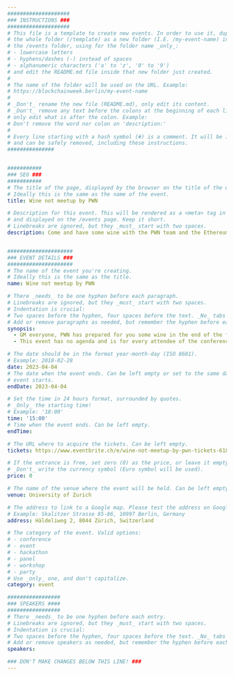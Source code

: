 ```yaml
---
####################
### INSTRUCTIONS ###
####################
# This file is a template to create new events. In order to use it, duplicate
# the whole folder (/template) as a new folder (I.E. /my-event-name) inside of
# the /events folder, using for the folder name _only_:
# - lowercase letters
# - hyphens/dashes (-) instead of spaces
# - alphanumeric characters ('a' to 'z', '0' to '9')
# and edit the README.md file inside that new folder just created.
#
# The name of the folder will be used on the URL. Example:
# https://blockchainweek.berlin/my-event-name
#
# _Don't_ rename the new file (README.md), only edit its content.
# _Don't_ remove any text before the colons at the beginning of each line,
# only edit what is after the colon. Example:
# Don't remove the word nor colon on 'description:'
#
# Every line starting with a hash symbol (#) is a comment. It will be ignored
# and can be safely removed, including these instructions.
###############


###########
### SEO ###
###########
# The title of the page, displayed by the browser on the title of the window.
# Ideally this is the same as the name of the event.
title: Wine not meetup by PWN

# Description for this event. This will be rendered as a <meta> tag in the HTML,
# and displayed on the /events page. Keep it short.
# Linebreaks are ignored, but they _must_ start with two spaces.
description: Come and have some wine with the PWN team and the EthereumZuri.ch conference attendees. Network and make new frens!


#####################
### EVENT DETAILS ###
#####################
# The name of the event you're creating.
# Ideally this is the same as the title.
name: Wine not meetup by PWN

# There _needs_ to be one hyphen before each paragraph.
# Linebreaks are ignored, but they _must_ start with two spaces.
# Indentation is crucial:
# Two spaces before the hyphen, four spaces before the text. _No_ tabs allowed.
# Add or remove paragraphs as needed, but remember the hyphen before each entry.
synopsis:
  - GM everyone, PWN has prepared for you some wine in the end of the first day of the conference. Come and join us, network, discuss the topics or talks that brought your attention on the first day, or just have fun and make new frens.
  - This event has no agenda and is for every attendee of the conference, just come and have some wine with us. 

# The date should be in the format year-month-day (ISO 8601).
# Example: 2018-02-28
date: 2023-04-04
# The date when the event ends. Can be left empty or set to the same day the
# event starts.
endDate: 2023-04-04

# Set the time in 24 hours format, surrounded by quotes.
# _Only_ the starting time!
# Example: '18:00'
time: '15:00'
# Time when the event ends. Can be left empty.
endTime: 

# The URL where to acquire the tickets. Can be left empty.
tickets: https://www.eventbrite.ch/e/wine-not-meetup-by-pwn-tickets-618102560397

# If the entrance is free, set zero (0) as the price, or leave it empty.
# _Don't_ write the currency symbol (Euro symbol will be used).
price: 0

# The name of the venue where the event will be held. Can be left empty.
venue: University of Zurich

# The address to link to a Google map. Please test the address on Google Maps.
# Example: Skalitzer Strasse 85-86, 10997 Berlin, Germany
address: Häldeliweg 2, 8044 Zürich, Switzerland

# The category of the event. Valid options:
# - conference
# - event
# - hackathon
# - panel
# - workshop
# - party
# Use _only_ one, and don't capitalize.
category: event

#################
### SPEAKERS ####
#################
# There _needs_ to be one hyphen before each entry.
# Linebreaks are ignored, but they _must_ start with two spaces.
# Indentation is crucial:
# Two spaces before the hyphen, four spaces before the text. _No_ tabs allowed.
# Add or remove speakers as needed, but remember the hyphen before each entry.
speakers:

### DON'T MAKE CHANGES BELOW THIS LINE! ###
---
```


<!-- ### DON'T MAKE CHANGES BELOW THIS LINE! ### -->

<Event-Content/>

